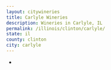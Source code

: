 ```yaml
---
layout: citywineries
title: Carlyle Wineries
description: Wineries in Carlyle, IL
permalink: /illinois/clinton/carlyle/
state: il
county: clinton
city: carlyle
---
```

-
